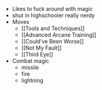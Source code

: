 - Likes to fuck around with magic
- shut in highschooler really nerdy
- Moves
	- [[Tools and Techniques]]
	- [[Advanced Arcane Training]]
	- [[Could’ve Been Worse]]
	- [[Not My Fault]]
	- [[Third Eye]]
- Combat magic
	- missile
	- fire
	- lightning 